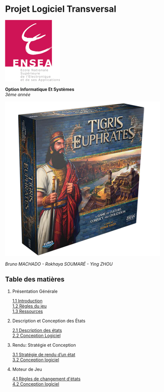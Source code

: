 # Projet Logiciel Transversal  
![alt text](images/ENSEA_logo.png "ENSEA Logo")  

**Option Informatique Et Systèmes**  
*3ème année*  
  
![alt text](images/TeE_box.png "Original game box")  
  
*Bruno MACHADO - Rokhaya SOUMARÉ - Ying ZHOU*  
  
## Table des matières  
  
1. Présentation Générale  
  
   [1.1 Introduction](markdown/1.1.md)  
   [1.2 Règles du jeu](markdown/1.2.md)  
   [1.3 Ressources](markdown/1.3.md)  

2. Description et Conception des États  
  
   [2.1 Description des états](markdown/2.1.md)  
   [2.2 Conception Logiciel](markdown/2.2.md)  
  
3. Rendu: Stratégie et Conception  
  
   [3.1 Stratégie de rendu d’un état](markdown/3.1.md)  
   [3.2 Conception logiciel](markdown/3.2.md)  

4. Moteur de Jeu    
  
   [4.1 Règles de changement d'états](markdown/4.1.md)  
   [4.2 Conception logiciel](markdown/4.2.md)  